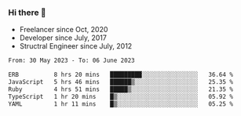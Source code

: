### Hi there 👋

- Freelancer since Oct, 2020
- Developer since July, 2017
- Structral Engineer since July, 2012

<!--START_SECTION:waka-->

```txt
From: 30 May 2023 - To: 06 June 2023

ERB          8 hrs 20 mins   █████████░░░░░░░░░░░░░░░░   36.64 %
JavaScript   5 hrs 46 mins   ██████▒░░░░░░░░░░░░░░░░░░   25.35 %
Ruby         4 hrs 51 mins   █████▒░░░░░░░░░░░░░░░░░░░   21.35 %
TypeScript   1 hr 20 mins    █▒░░░░░░░░░░░░░░░░░░░░░░░   05.92 %
YAML         1 hr 11 mins    █▒░░░░░░░░░░░░░░░░░░░░░░░   05.25 %
```

<!--END_SECTION:waka-->
